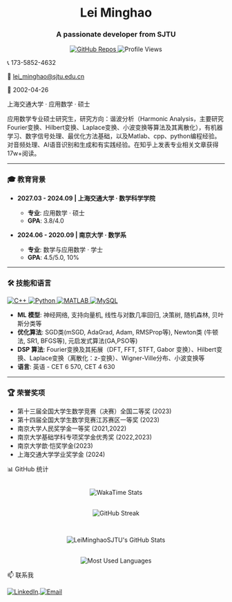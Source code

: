 <h1 align="center">Lei Minghao</h1> <h3 align="center">A passionate developer from SJTU</h3><p align="center"> <!-- 徽章部分 --> <a href="https://github.com/LeiMinghaoSJTU?tab=repositories"> <img src="https://img.shields.io/badge/Repositories-10+-blue?style=for-the-badge&logo=github" alt="GitHub Repos"> </a> <img src="https://komarev.com/ghpvc/?username=LeiMinghaoSJTU&label=Profile%20Views&color=blue&style=for-the-badge" alt="Profile Views" /> </p>

 📞 173-5852-4632
 
📧 lei_minghao@sjtu.edu.cn

🎂 2002-04-26

 上海交通大学 · 应用数学 · 硕士


应用数学专业硕士研究生，研究方向：谐波分析（Harmonic Analysis，主要研究Fourier变换、Hilbert变换、Laplace变换、小波变换等算法及其离散化），有机器学习、数字信号处理、最优化方法基础，以及Matlab、cpp、python编程经验。对音频处理、AI语音识别和生成和有实践经验。在知乎上发表专业相关文章获得17w+阅读。

---

### 🎓 教育背景

* **2027.03 - 2024.09 | 上海交通大学 · 数学科学学院**
    * **专业**: 应用数学 · 硕士
    * **GPA**: 3.8/4.0

* **2024.06 - 2020.09 | 南京大学 · 数学系**
    * **专业**: 数学与应用数学 · 学士
    * **GPA**: 4.5/5.0, 10%

---

### 🛠️ 技能和语言

<p align="left"> <!-- C++ 徽章 --> <a href="https://isocpp.org/" target="_blank"> <img src="https://img.shields.io/badge/C++-00599C?style=for-the-badge&logo=c%2B%2B&logoColor=white" alt="C++"> </a> <!-- Python 徽章 --> <a href="https://www.python.org" target="_blank"> <img src="https://img.shields.io/badge/Python-3776AB?style=for-the-badge&logo=python&logoColor=white" alt="Python"> </a> <!-- MATLAB 徽章 --> <a href="https://www.mathworks.com/products/matlab.html" target="_blank"> <img src="https://img.shields.io/badge/MATLAB-0076A8?style=for-the-badge&logo=mathworks&logoColor=white" alt="MATLAB"> </a> <!-- MySQL 徽章 --> <a href="https://www.mysql.com/" target="_blank"> <img src="https://img.shields.io/badge/MySQL-4479A1?style=for-the-badge&logo=mysql&logoColor=white" alt="MySQL"> </a> </p>


* **ML 模型**: 神经网络, 支持向量机, 线性与对数几率回归, 决策树, 随机森林, 贝叶斯分类等
* **优化算法**: SGD类(mSGD, AdaGrad, Adam, RMSProp等), Newton类 (牛顿法, SR1, BFGS等), 元启发式算法(GA,PSO等)
* **DSP 算法**: Fourier变换及其拓展（DFT, FFT, STFT, Gabor 变换）、Hilbert变换、Laplace变换（离散化：z-变换）、Wigner-Ville分布、小波变换等
* **语言**: 英语 - CET 6 570, CET 4 630

---

### 🏆 荣誉奖项

* 第十三届全国大学生数学竞赛（决赛）全国二等奖 (2023)
* 第十四届全国大学生数学竞赛江苏赛区一等奖 (2023)
* 南京大学人民奖学金一等奖 (2021,2022)
* 南京大学基础学科专项奖学金优秀奖 (2022,2023)
* 南京大学歆·恺奖学金(2023)
* 上海交通大学学业奖学金 (2024)


📊 GitHub 统计

<p align="center"> <br/> <!-- WakaTime 统计 --> <img src="https://github-readme-stats.vercel.app/api/wakatime?username=LeiMinghaoSJTU&theme=radical" alt="WakaTime Stats" /> <br/><p align="center"> <br/> <!-- 连续提交贡献图 --> <img align="center" src="https://github-readme-streak-stats.herokuapp.com/?user=LeiMinghaoSJTU&theme=radical" alt="GitHub Streak" /> </p> <br/> 
<p align="center"> <!-- GitHub 统计卡片 --> <img align="center" src="https://github-readme-stats.vercel.app/api?username=LeiMinghaoSJTU&show_icons=true&locale=en&theme=radical" alt="LeiMinghaoSJTU's GitHub Stats" /> <br/>
<p align="center"> <br/> <!-- 最常用语言统计 --> <img align="center" src="https://github-readme-stats.vercel.app/api/top-langs?username=LeiMinghaoSJTU&show_icons=true&locale=en&layout=compact&theme=radical" alt="Most Used Languages" /> <br/>
  

📫 联系我
<p align="left"> <a href="https://www.linkedin.com/in/%E6%98%8E%E6%98%8A-%E9%9B%B7-808768385/" target="blank"> <img align="center" src="https://img.shields.io/badge/LinkedIn-0077B5?style=for-the-badge&logo=linkedin&logoColor=white" alt="LinkedIn"/> </a> <a href="lei_minghao@sjtu.edu.cn"> <img align="center" src="https://img.shields.io/badge/Email-D14836?style=for-the-badge&logo=gmail&logoColor=white" alt="Email"/> </a> </p>
